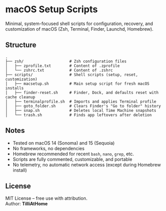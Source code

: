 # macOS Setup Scripts

Minimal, system-focused shell scripts for configuration, recovery, and customization of macOS (Zsh, Terminal, Finder, Launchd, Homebrew).

## Structure

```
.
├── zsh/                    # Zsh configuration files
│   ├── zprofile.txt        # Content of .zprofile
│   └── zshrc.txt           # Content of .zshrc
├── scripts/                # Shell scripts (setup, reset, customization)
│   ├── macsetup.sh         # Main setup script for fresh macOS installs
│   ├── finder-reset.sh     # Finder, Dock, and defaults reset with cache cleanup
│   ├── terminalprofile.sh  # Imports and applies Terminal profile
│   ├── goto_folder.sh      # Clears Finder's "Go to folder" history
│   ├── snap.sh             # Deletes local Time Machine snapshots
│   └── trash.sh            # Finds app leftovers after deletion
```

## Notes

- Tested on macOS 14 (Sonoma) and 15 (Sequoia)
- No frameworks, no dependencies
- Homebrew recommended for recent `bash`, `nano`, `grep`, etc.
- Scripts are fully commented, customizable, and portable
- No telemetry, no automatic network access (except during Homebrew install)

## License

MIT License – free use with attribution.  
Author: **TilliAtHome**
